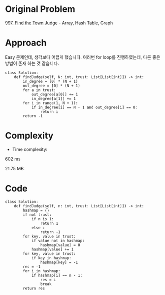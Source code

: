 # Original Problem
<!-- Describe your first thoughts on how to solve this problem. -->
[997. Find the Town Judge](https://leetcode.com/problems/find-the-town-judge/description) - Array, Hash Table, Graph

# Approach
<!-- Describe your approach to solving the problem. -->
Easy 문제인데, 생각보다 어렵게 했습니다. 여러번 for loop를 진행하였는데, 다른 좋은 방법이 존재 하는 것 같습니다.
```python3 
class Solution:
    def findJudge(self, N: int, trust: List[List[int]]) -> int:
        in_degree = [0] * (N + 1)
        out_degree = [0] * (N + 1)
        for a in trust:
            out_degree[a[0]] += 1
            in_degree[a[1]] += 1
        for i in range(1, N + 1):
            if in_degree[i] == N - 1 and out_degree[i] == 0:
                return i
        return -1
```
# Complexity
- Time complexity:
<!-- Add your time complexity here, e.g. $$O(n)$$ -->
602 ms 

<!-- Add your space complexity here, e.g. $$O(n)$$ -->
21.75 MB

# Code
```python3
class Solution:
    def findJudge(self, n: int, trust: List[List[int]]) -> int:
        hashmap = {}
        if not trust:
            if n is 1:
                return 1
            else :
                return -1
        for key, value in trust:
            if value not in hashmap:
                hashmap[value] = 0
            hashmap[value] += 1
        for key, value in trust:
            if key in hashmap:
                hashmap[key] = -1
        res = -1
        for i in hashmap:
            if hashmap[i] == n - 1:
                res = i
                break
        return res
```
